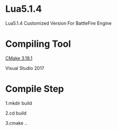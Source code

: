 # Lua5.1.4
Lua5.1.4 Customized Version For BattleFire Engine

# Compiling Tool

[CMake 3.18.1](https://cmake.org/ "CMake3.18.1")

Visual Studio 2017

# Compile Step
1.mkdir build

2.cd build

3.cmake ..
